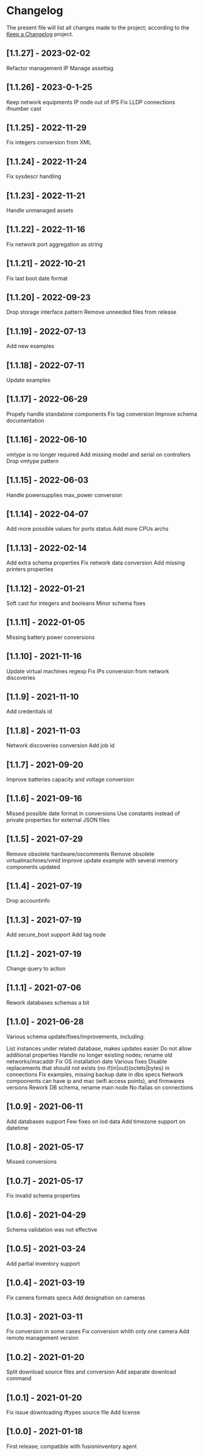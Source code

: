 # Changelog

The present file will list all changes made to the project; according to the
[Keep a Changelog](http://keepachangelog.com/) project.

## [1.1.27] - 2023-02-02

Refactor management IP
Manage assettag

## [1.1.26] - 2023-0-1-25

Keep network equipments IP node out of IPS
Fix LLDP connections ifnumber cast

## [1.1.25] - 2022-11-29

Fix integers conversion from XML

## [1.1.24] - 2022-11-24

Fix sysdescr handling

## [1.1.23] - 2022-11-21

Handle unmanaged assets

## [1.1.22] - 2022-11-16

Fix network port aggregation as string

## [1.1.21] - 2022-10-21

Fix last boot date format

## [1.1.20] - 2022-09-23

Drop storage interface pattern
Remove unneeded files from release

## [1.1.19] - 2022-07-13

Add new examples

## [1.1.18] - 2022-07-11

Update examples

## [1.1.17] - 2022-06-29

Propely handle standalone components
Fix tag conversion
Improve schema documentation

## [1.1.16] - 2022-06-10

vmtype is no longer required
Add missing model and serial on controllers
Drop vmtype pattern

## [1.1.15] - 2022-06-03

Handle powersupplies max_power conversion

## [1.1.14] - 2022-04-07

Add more possible values for ports status
Add more CPUs archs

## [1.1.13] - 2022-02-14

Add extra schema properties
Fix network data conversion
Add missing printers properties

## [1.1.12] - 2022-01-21

Soft cast for integers and booleans
Minor schema fixes

## [1.1.11] - 2022-01-05

Missing battery power conversions

## [1.1.10] - 2021-11-16

Update virtual machines regexp
Fix IPs conversion from network discoveries

## [1.1.9] - 2021-11-10

Add credentials id

## [1.1.8] - 2021-11-03

Network discoveries conversion
Add job id

## [1.1.7] - 2021-09-20

Improve batteries capacity and voltage conversion

## [1.1.6] - 2021-09-16

Missed possible date format in conversions
Use constants instead of private properties for external JSON files

## [1.1.5] - 2021-07-29

Remove obsolete hardware/oscomments
Remove obsolete virtualmachines/vmid
Improve update example with several memory components updated

## [1.1.4] - 2021-07-19

Drop accountinfo

## [1.1.3] - 2021-07-19

Add secure_boot support
Add tag node

## [1.1.2] - 2021-07-19

Change query to action

## [1.1.1] - 2021-07-06

Rework databases schemas a bit

## [1.1.0] - 2021-06-28

Various schema update/fixes/improvements, including:

List instances under related database, makes updates easier
Do not allow additional properties
Handle no longer existing nodes; rename old networks/macaddr
Fix OS installation date
Various fixes
Disable replacements that should not exists (no if(in|out)(octets|bytes) in connections
Fix examples, missing backup date in dbs specs
Network compoonents can have ip and mac (wifi access points), and firmwares versions
Rework DB schema, rename main node
No ifalias on connections

## [1.0.9] - 2021-06-11

Add databases support
Few fixes on lod data
Add timezone support on datetime

## [1.0.8] - 2021-05-17

Missed conversions

## [1.0.7] - 2021-05-17

Fix invalid schema properties

## [1.0.6] - 2021-04-29

Schema validation was not effective

## [1.0.5] - 2021-03-24

Add partial inventory support

## [1.0.4] - 2021-03-19

Fix camera formats specs
Add designation on cameras

## [1.0.3] - 2021-03-11

Fix conversion in some cases
Fix conversion whith only one camera
Add remote management version

## [1.0.2] - 2021-01-20

Split download source files and conversion
Add separate download command

## [1.0.1] - 2021-01-20

Fix issue downloading iftypes source file
Add license

## [1.0.0] - 2021-01-18

First release; compatible with fusioninventory agent
